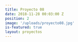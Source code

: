 ```yaml
---
title: Proyecto 08
date: 2018-11-28 00:03:00 Z
position: 2
image: '/uploads/proyecto08.jpg'
is-featured: true
layout: proyectos
---
```

